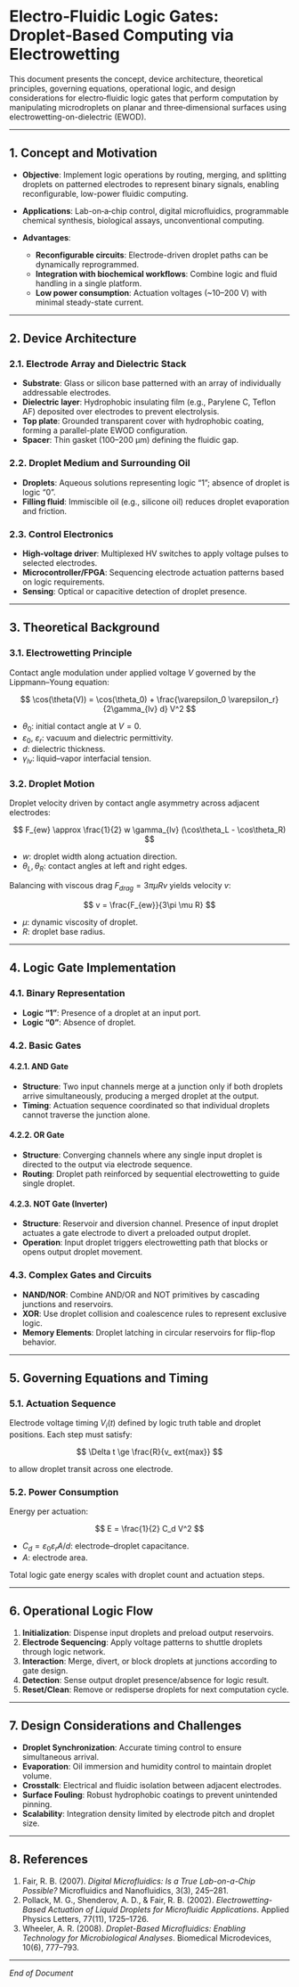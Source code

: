 # Electro‑Fluidic Logic Gates: Droplet‑Based Computing via Electrowetting

This document presents the concept, device architecture, theoretical principles, governing equations, operational logic, and design considerations for electro‑fluidic logic gates that perform computation by manipulating microdroplets on planar and three‑dimensional surfaces using electrowetting-on-dielectric (EWOD).

---

## 1. Concept and Motivation

* **Objective**: Implement logic operations by routing, merging, and splitting droplets on patterned electrodes to represent binary signals, enabling reconfigurable, low-power fluidic computing.
* **Applications**: Lab-on‑a‑chip control, digital microfluidics, programmable chemical synthesis, biological assays, unconventional computing.
* **Advantages**:

  * **Reconfigurable circuits**: Electrode-driven droplet paths can be dynamically reprogrammed.
  * **Integration with biochemical workflows**: Combine logic and fluid handling in a single platform.
  * **Low power consumption**: Actuation voltages (\~10–200 V) with minimal steady-state current.

---

## 2. Device Architecture

### 2.1. Electrode Array and Dielectric Stack

* **Substrate**: Glass or silicon base patterned with an array of individually addressable electrodes.
* **Dielectric layer**: Hydrophobic insulating film (e.g., Parylene C, Teflon AF) deposited over electrodes to prevent electrolysis.
* **Top plate**: Grounded transparent cover with hydrophobic coating, forming a parallel-plate EWOD configuration.
* **Spacer**: Thin gasket (100–200 µm) defining the fluidic gap.

### 2.2. Droplet Medium and Surrounding Oil

* **Droplets**: Aqueous solutions representing logic “1”; absence of droplet is logic “0”.
* **Filling fluid**: Immiscible oil (e.g., silicone oil) reduces droplet evaporation and friction.

### 2.3. Control Electronics

* **High‑voltage driver**: Multiplexed HV switches to apply voltage pulses to selected electrodes.
* **Microcontroller/FPGA**: Sequencing electrode actuation patterns based on logic requirements.
* **Sensing**: Optical or capacitive detection of droplet presence.

---

## 3. Theoretical Background

### 3.1. Electrowetting Principle

Contact angle modulation under applied voltage $V$ governed by the Lippmann–Young equation:

$$
\cos(\theta(V)) =
\cos(\theta_0) + \frac{\varepsilon_0 \varepsilon_r}{2\gamma_{lv} d} V^2
$$

* $\theta_0$: initial contact angle at $V=0$.
* $\varepsilon_0$, $\varepsilon_r$: vacuum and dielectric permittivity.
* $d$: dielectric thickness.
* $\gamma_{lv}$: liquid–vapor interfacial tension.

### 3.2. Droplet Motion

Droplet velocity driven by contact angle asymmetry across adjacent electrodes:

$$
F_{ew} \approx \frac{1}{2} w \gamma_{lv} (\cos\theta_L - \cos\theta_R)
$$

* $w$: droplet width along actuation direction.
* $\theta_L,\theta_R$: contact angles at left and right edges.

Balancing with viscous drag $F_{drag} = 3\pi \mu R v$ yields velocity $v$:

$$
v = \frac{F_{ew}}{3\pi \mu R}
$$

* $\mu$: dynamic viscosity of droplet.
* $R$: droplet base radius.

---

## 4. Logic Gate Implementation

### 4.1. Binary Representation

* **Logic “1”**: Presence of a droplet at an input port.
* **Logic “0”**: Absence of droplet.

### 4.2. Basic Gates

#### 4.2.1. AND Gate

* **Structure**: Two input channels merge at a junction only if both droplets arrive simultaneously, producing a merged droplet at the output.
* **Timing**: Actuation sequence coordinated so that individual droplets cannot traverse the junction alone.

#### 4.2.2. OR Gate

* **Structure**: Converging channels where any single input droplet is directed to the output via electrode sequence.
* **Routing**: Droplet path reinforced by sequential electrowetting to guide single droplet.

#### 4.2.3. NOT Gate (Inverter)

* **Structure**: Reservoir and diversion channel. Presence of input droplet actuates a gate electrode to divert a preloaded output droplet.
* **Operation**: Input droplet triggers electrowetting path that blocks or opens output droplet movement.

### 4.3. Complex Gates and Circuits

* **NAND/NOR**: Combine AND/OR and NOT primitives by cascading junctions and reservoirs.
* **XOR**: Use droplet collision and coalescence rules to represent exclusive logic.
* **Memory Elements**: Droplet latching in circular reservoirs for flip-flop behavior.

---

## 5. Governing Equations and Timing

### 5.1. Actuation Sequence

Electrode voltage timing $V_i(t)$ defined by logic truth table and droplet positions. Each step must satisfy:

$$
\Delta t \ge \frac{R}{v_	ext{max}}
$$

to allow droplet transit across one electrode.

### 5.2. Power Consumption

Energy per actuation:

$$
E = \frac{1}{2} C_d V^2
$$

* $C_d = \varepsilon_0 \varepsilon_r A / d$: electrode–droplet capacitance.
* $A$: electrode area.

Total logic gate energy scales with droplet count and actuation steps.

---

## 6. Operational Logic Flow

1. **Initialization**: Dispense input droplets and preload output reservoirs.
2. **Electrode Sequencing**: Apply voltage patterns to shuttle droplets through logic network.
3. **Interaction**: Merge, divert, or block droplets at junctions according to gate design.
4. **Detection**: Sense output droplet presence/absence for logic result.
5. **Reset/Clean**: Remove or redisperse droplets for next computation cycle.

---

## 7. Design Considerations and Challenges

* **Droplet Synchronization**: Accurate timing control to ensure simultaneous arrival.
* **Evaporation**: Oil immersion and humidity control to maintain droplet volume.
* **Crosstalk**: Electrical and fluidic isolation between adjacent electrodes.
* **Surface Fouling**: Robust hydrophobic coatings to prevent unintended pinning.
* **Scalability**: Integration density limited by electrode pitch and droplet size.

---

## 8. References

1. Fair, R. B. (2007). *Digital Microfluidics: Is a True Lab-on-a-Chip Possible?* Microfluidics and Nanofluidics, 3(3), 245–281.
2. Pollack, M. G., Shenderov, A. D., & Fair, R. B. (2002). *Electrowetting-Based Actuation of Liquid Droplets for Microfluidic Applications*. Applied Physics Letters, 77(11), 1725–1726.
3. Wheeler, A. R. (2008). *Droplet-Based Microfluidics: Enabling Technology for Microbiological Analyses*. Biomedical Microdevices, 10(6), 777–793.

---

*End of Document*
